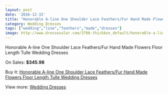```yaml
---
layout: post
date: '2016-12-15'
title: "Honorable A-line One Shoulder Lace Feathers/Fur Hand Made Flowers Floor Length Tulle Wedding Dresses"
category: Wedding Dresses
tags: ["wedding","line","feathers","made","dresses"]
image: http://www.dressesular.com/3706-thickbox_default/honorable-a-line-one-shoulder-lace-feathers-fur-hand-made-flowers-floor-length-tulle-wedding-dresses.jpg
---
```

Honorable A-line One Shoulder Lace Feathers/Fur Hand Made Flowers Floor Length Tulle Wedding Dresses

On Sales: **$345.98**
<a href="https://www.dressesular.com/wedding-dresses/1409-honorable-a-line-one-shoulder-lace-feathers-fur-hand-made-flowers-floor-length-tulle-wedding-dresses.html"><amp-img layout="responsive" width="600" height="600" src="//www.dressesular.com/3706-thickbox_default/honorable-a-line-one-shoulder-lace-feathers-fur-hand-made-flowers-floor-length-tulle-wedding-dresses.jpg" alt="Honorable A-line One Shoulder Lace Feathers/Fur Hand Made Flowers Floor Length Tulle Wedding Dresses 0" /></a>

Buy it: [Honorable A-line One Shoulder Lace Feathers/Fur Hand Made Flowers Floor Length Tulle Wedding Dresses](https://www.dressesular.com/wedding-dresses/1409-honorable-a-line-one-shoulder-lace-feathers-fur-hand-made-flowers-floor-length-tulle-wedding-dresses.html "Honorable A-line One Shoulder Lace Feathers/Fur Hand Made Flowers Floor Length Tulle Wedding Dresses")

View more: [Wedding Dresses](https://www.dressesular.com/3-wedding-dresses "Wedding Dresses")
